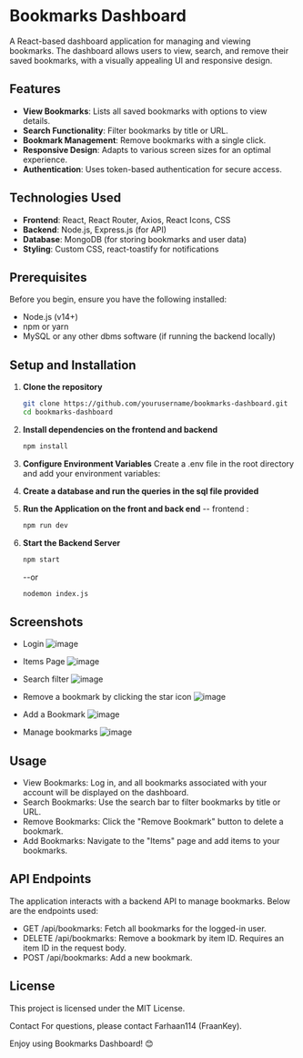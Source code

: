 # Bookmarks Dashboard

A React-based dashboard application for managing and viewing bookmarks. The dashboard allows users to view, search, and remove their saved bookmarks, with a visually appealing UI and responsive design.

## Features

- **View Bookmarks**: Lists all saved bookmarks with options to view details.
- **Search Functionality**: Filter bookmarks by title or URL.
- **Bookmark Management**: Remove bookmarks with a single click.
- **Responsive Design**: Adapts to various screen sizes for an optimal experience.
- **Authentication**: Uses token-based authentication for secure access.

## Technologies Used

- **Frontend**: React, React Router, Axios, React Icons, CSS
- **Backend**: Node.js, Express.js (for API)
- **Database**: MongoDB (for storing bookmarks and user data)
- **Styling**: Custom CSS, react-toastify for notifications

## Prerequisites

Before you begin, ensure you have the following installed:

- Node.js (v14+)
- npm or yarn
- MySQL or any other dbms software (if running the backend locally)

## Setup and Installation

1. **Clone the repository**

   ```bash
   git clone https://github.com/yourusername/bookmarks-dashboard.git
   cd bookmarks-dashboard

   ```
2. **Install dependencies on the frontend and backend**
   ```bash
   npm install
   ```
   
4. **Configure Environment Variables**
   Create a .env file in the root directory and add your environment variables:
5. **Create a database and run the queries in the sql file provided**
   
6. **Run the Application on the front and back end**
   -- frontend : 
   ```bash
   npm run dev 
   ```
7. **Start the Backend Server**
   ```bash
   npm start
   ```
   --or
   ```bash
   nodemon index.js
   ```

## Screenshots 
- Login ![image](https://github.com/user-attachments/assets/0f365ce1-ebe0-4689-8300-6a31b226d58a)
- Items Page ![image](https://github.com/user-attachments/assets/f31ab0d5-6b8c-4c18-93f2-b14aec700654)
- Search filter ![image](https://github.com/user-attachments/assets/47b88a17-5966-4861-8396-4670213c730e)
- Remove a bookmark by clicking the star icon ![image](https://github.com/user-attachments/assets/5065d0e7-e17d-42fd-886a-a96dbb639b23)
- Add a Bookmark ![image](https://github.com/user-attachments/assets/4803d146-d126-4d86-a0c6-d76b0de89dce)

- Manage bookmarks ![image](https://github.com/user-attachments/assets/bb70dc1c-d3a8-44d1-8283-f835f01cafde)



    
## Usage
- View Bookmarks: Log in, and all bookmarks associated with your account will be displayed on the dashboard.
- Search Bookmarks: Use the search bar to filter bookmarks by title or URL.
- Remove Bookmarks: Click the "Remove Bookmark" button to delete a bookmark.
- Add Bookmarks: Navigate to the "Items" page and add items to your bookmarks.

## API Endpoints
The application interacts with a backend API to manage bookmarks. Below are the endpoints used:

- GET /api/bookmarks: Fetch all bookmarks for the logged-in user.
- DELETE /api/bookmarks: Remove a bookmark by item ID. Requires an item ID in the request body.
- POST /api/bookmarks: Add a new bookmark.

## License
This project is licensed under the MIT License.

Contact
For questions, please contact Farhaan114 (FraanKey).

Enjoy using Bookmarks Dashboard! 😊
